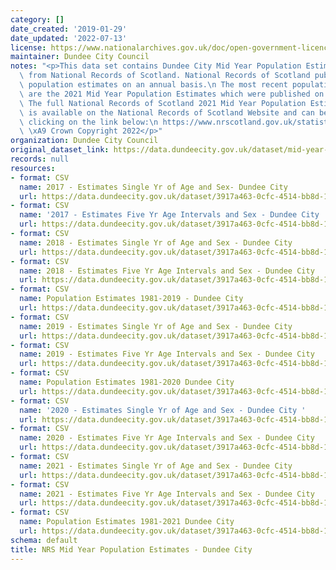```yaml
---
category: []
date_created: '2019-01-29'
date_updated: '2022-07-13'
license: https://www.nationalarchives.gov.uk/doc/open-government-licence/version/3/
maintainer: Dundee City Council
notes: "<p>This data set contains Dundee City Mid Year Population Estimates, sourced\
  \ from National Records of Scotland. National Records of Scotland publish mid year\
  \ population estimates on an annual basis.\n The most recent population estimates\
  \ are the 2021 Mid Year Population Estimates which were published on 13th July 2022.\n\
  \ The full National Records of Scotland 2021 Mid Year Population Estimates publication\
  \ is available on the National Records of Scotland Website and can be accessed by\
  \ clicking on the link below:\n https://www.nrscotland.gov.uk/statistics-and-data/statistics/statistics-by-theme/population/population-estimates/mid-year-population-estimates/mid-2021\n\
  \ \xA9 Crown Copyright 2022</p>"
organization: Dundee City Council
original_dataset_link: https://data.dundeecity.gov.uk/dataset/mid-year-population-estimates
records: null
resources:
- format: CSV
  name: 2017 - Estimates Single Yr of Age and Sex- Dundee City
  url: https://data.dundeecity.gov.uk/dataset/3917a463-0cfc-4514-bb8d-136a7fe087f8/resource/8f837c11-a6e8-4c14-b1af-b306f412484a/download/mid17_popest_single_year_age_sex.csv
- format: CSV
  name: '2017 - Estimates Five Yr Age Intervals and Sex - Dundee City '
  url: https://data.dundeecity.gov.uk/dataset/3917a463-0cfc-4514-bb8d-136a7fe087f8/resource/0c434956-3a23-4d1c-917a-9f98b35d2b55/download/dundee_mid17_popest_5yrgroups.csv
- format: CSV
  name: 2018 - Estimates Single Yr of Age and Sex - Dundee City
  url: https://data.dundeecity.gov.uk/dataset/3917a463-0cfc-4514-bb8d-136a7fe087f8/resource/a21bc658-3740-4c47-974c-074e01a40eb8/download/tritresearchsupportadviceaboutdundeeaboutdundee2019open_data_extracts2018-estimates-sex-single-y.csv
- format: CSV
  name: 2018 - Estimates Five Yr Age Intervals and Sex - Dundee City
  url: https://data.dundeecity.gov.uk/dataset/3917a463-0cfc-4514-bb8d-136a7fe087f8/resource/f3332159-42fd-4142-97a3-de5b73cbb759/download/tritresearchsupportadviceaboutdundeeaboutdundee2019open_data_extracts2018-estimates-5yr-bandings.csv
- format: CSV
  name: Population Estimates 1981-2019 - Dundee City
  url: https://data.dundeecity.gov.uk/dataset/3917a463-0cfc-4514-bb8d-136a7fe087f8/resource/25f47901-24e3-477a-a9a3-3a8e9a342f84/download/tritresearchsupportadviceopendata2019_pop_estimatesdundeecity_allpersons_1981_2019.csv
- format: CSV
  name: 2019 - Estimates Single Yr of Age and Sex - Dundee City
  url: https://data.dundeecity.gov.uk/dataset/3917a463-0cfc-4514-bb8d-136a7fe087f8/resource/8ad6e4b1-391b-4226-9a2c-acf81ae417be/download/tritresearchsupportadviceopendata2019_pop_estimatesdundeecity2019singleyrage.csv
- format: CSV
  name: 2019 - Estimates Five Yr Age Intervals and Sex - Dundee City
  url: https://data.dundeecity.gov.uk/dataset/3917a463-0cfc-4514-bb8d-136a7fe087f8/resource/f72c3412-b38e-411e-879e-cf39f341d9a2/download/tritresearchsupportadviceopendata2019_pop_estimatesdundeecity2019_5yrinternals_age_sex.csv
- format: CSV
  name: Population Estimates 1981-2020 Dundee City
  url: https://data.dundeecity.gov.uk/dataset/3917a463-0cfc-4514-bb8d-136a7fe087f8/resource/b4f693d9-558a-40ad-bde6-08e731b60ba9/download/nrs_pop_estimates_1981_2020_dundeecity.csv
- format: CSV
  name: '2020 - Estimates Single Yr of Age and Sex - Dundee City '
  url: https://data.dundeecity.gov.uk/dataset/3917a463-0cfc-4514-bb8d-136a7fe087f8/resource/4c34beea-4fb2-40ad-9df9-1b55dca43fa6/download/2020_estimates_single_yr_age_sex_dundeecity.csv
- format: CSV
  name: 2020 - Estimates Five Yr Age Intervals and Sex - Dundee City
  url: https://data.dundeecity.gov.uk/dataset/3917a463-0cfc-4514-bb8d-136a7fe087f8/resource/1b80758e-5036-406d-a38e-805af680906e/download/2020_estimates_5yr_intervals_dundeecity.csv
- format: CSV
  name: 2021 - Estimates Single Yr of Age and Sex - Dundee City
  url: https://data.dundeecity.gov.uk/dataset/3917a463-0cfc-4514-bb8d-136a7fe087f8/resource/85e71f33-e711-4f1f-9654-4c5be51db74c/download/2021_estimates_singleyrage_sex_dundeecity.csv
- format: CSV
  name: 2021 - Estimates Five Yr Age Intervals and Sex - Dundee City
  url: https://data.dundeecity.gov.uk/dataset/3917a463-0cfc-4514-bb8d-136a7fe087f8/resource/76f7e43b-88a7-4cae-8bb6-53a7133c008a/download/2021_estimates_5yrageintervals_sex_dundee-city.csv
- format: CSV
  name: Population Estimates 1981-2021 Dundee City
  url: https://data.dundeecity.gov.uk/dataset/3917a463-0cfc-4514-bb8d-136a7fe087f8/resource/c5b7f41f-8138-4490-a469-f1f9803e29f1/download/nrs_pop_estimates_1981_2021_dundeecity.csv
schema: default
title: NRS Mid Year Population Estimates - Dundee City
---
```

